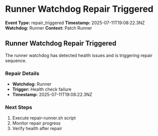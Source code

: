 # Runner Watchdog Repair Triggered

**Event Type:** repair_triggered
**Timestamp:** 2025-07-11T19:08:22.3NZ
**Watchdog:** Runner
**Context:** Patch Runner


## Runner Watchdog Repair Triggered

The runner watchdog has detected health issues and is triggering repair sequence.

### Repair Details
- **Watchdog:** Runner
- **Trigger:** Health check failure
- **Timestamp:** 2025-07-11T19:08:22.3NZ

### Next Steps
1. Execute repair-runner.sh script
2. Monitor repair progress
3. Verify health after repair


